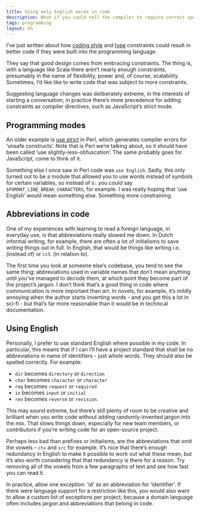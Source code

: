 ```yaml
---
title: Using only English words in code
description: What if you could tell the compiler to require correct spelling?
tags: programming
layout: hh
---
```


I’ve just written about how [coding style](https://hilton.org.uk/blog/contstrained-coding-style) and [type](https://hilton.org.uk/blog/constrained-oop-types) constraints could result in better code if they were built into the programming language. 

They say that good design comes from embracing constraints. The thing is, with a language like Scala there aren’t nearly enough constraints, presumably in the name of flexibility, power and, of course, scalability. Sometimes, I’d like like to write code that was subject to more constraints.

Suggesting language changes was deliberately extreme, in the interests of starting a conversation; in practice there’s more precedence for adding constraints as compiler directives, such as JavaScript’s strict mode.

## Programming modes

An older example is [use strict](http://perldoc.perl.org/strict.html) in Perl, which generates compiler errors for ‘unsafe constructs’. Note that is Perl we’re talking about, so it should have been called ‘use slightly-less-obfuscation’. The same probably goes for JavaScript, come to think of it.

Something else I once saw in Perl code was `use English`. Sadly, this only turned out to be a module that allowed you to use words instead of symbols for certain variables, so instead of `$:` you could say `$FORMAT_LINE_BREAK_CHARACTERS`, for example. I was really hoping that ‘use English’ would mean something else. Something more constraining.

## Abbreviations in code

One of my experiences with learning to read a foreign language, in everyday use, is that abbreviations really slowed me down. In Dutch informal writing, for example, there are often a lot of initialisms to save writing things out in full. In English, that would be things like writing i.o. (instead of) or i.r.t. (in relation to).

The first time you look at someone else’s codebase, you tend to see the same thing: abbreviations used in variable names that don’t mean anything until you’ve managed to decode them, at which point they become part of the project’s jargon. I don’t think that’s a good thing in code where communication is more important than art. In novels, for example, it’s mildly annoying when the author starts inventing words - and you get this a lot in sci-fi - but that’s far more reasonable than it would be in technical documentation.

## Using English

Personally, I prefer to use standard English where possible in my code. In particular, this means that if I can I’ll have a project standard that shall be no abbreviations in name of identifiers - just whole words. They should also be spelled correctly. For example:

* `dir` becomes `directory` or `direction`
* `char` becomes `character` or `character`
* `req` becomes `request` or `required`
* `in` becomes `input` or `initial`
* `rev` becomes `reverse` or `revision`.

This may sound extreme, but there’s still plenty of room to be creative and brilliant when you write code without adding randomly-invented jargon into the mix. That slows things down, especially for new team members, or contributors if you’re writing code for an open-source project.

Perhaps less bad than prefixes or initialisms, are the abbreviations that omit the vowels - `ctx` and `src` for example. It’s nice that there’s enough redundancy in English to make it possible to work out what these mean, but it’s also worth considering that that redundancy is there for a reason. Try removing all of the vowels from a few paragraphs of text and see how fast you can read it.

In practice, allow one exception: ‘id’ as an abbreviation for ‘identifier’. If there were language support for a restriction like this, you would also want to allow a custom list of exceptions per project, because a domain language often includes jargon and abbreviations that belong in code.
